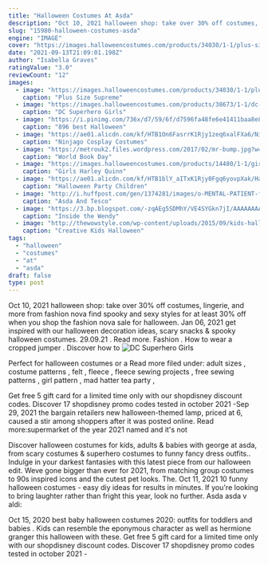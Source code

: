 ```yaml
---
title: "Halloween Costumes At Asda"
description: "Oct 10, 2021 halloween shop: take over 30% off costumes, lingerie, and more from fashion nova find spooky and sexy styles for at least 30% off when you shop the fashion nova sale for halloween"
slug: "15980-halloween-costumes-asda"
engine: "IMAGE"
cover: "https://images.halloweencostumes.com/products/34030/1-1/plus-size-supreme-alice-costume.jpg"
date: "2021-09-13T21:09:01.198Z"
author: "Isabella Graves"
ratingValue: "3.0"
reviewCount: "12"
images:
  - image: "https://images.halloweencostumes.com/products/34030/1-1/plus-size-supreme-alice-costume.jpg"
    caption: "Plus Size Supreme"
  - image: "https://images.halloweencostumes.com/products/38673/1-1/dc-superhero-girls-batgirl-deluxe-costume.jpg"
    caption: "DC Superhero Girls"
  - image: "https://i.pinimg.com/736x/d7/59/6f/d7596fa48fe6e41411baa8e85afac64f--family-halloween-halloween-.jpg"
    caption: "896 best Halloween"
  - image: "https://ae01.alicdn.com/kf/HTB1On6FasrrK1Rjy1zeq6xalFXa6/Ninjago-Cosplay-Costumes-Boys-Clothes-Sets-Superhero-Cosplay-Boy-Ninja-Costume-Girls-Halloween-Party-Dress-Up.jpg"
    caption: "Ninjago Cosplay Costumes"
  - image: "https://metrouk2.files.wordpress.com/2017/02/mr-bump.jpg?w=620&h=792&crop=1"
    caption: "World Book Day"
  - image: "https://images.halloweencostumes.com/products/14480/1-1/girls-harley-quinn-tutu-costume.jpg"
    caption: "Girls Harley Quinn"
  - image: "https://ae01.alicdn.com/kf/HTB1blY_aITxK1Rjy0Fgq6yovpXak/Halloween-Party-Children-Kids-Cosplay-Witch-Costume-Girls-Halloween-Costume-Party-Purple-Witch-Dress-With-Hat.jpg"
    caption: "Halloween Party Children"
  - image: "http://i.huffpost.com/gen/1374281/images/o-MENTAL-PATIENT-facebook.jpg"
    caption: "Asda And Tesco"
  - image: "https://3.bp.blogspot.com/-zqAEg5SDMhY/VE4SYGkn7jI/AAAAAAAAbeo/f38dwZL51zo/s1600/halloween-at-poundland.jpg"
    caption: "Inside the Wendy"
  - image: "http://thewowstyle.com/wp-content/uploads/2015/09/kids-halloween-costumes.jpg"
    caption: "Creative Kids Halloween"
tags:
  - "halloween"
  - "costumes"
  - "at"
  - "asda"
draft: false
type: post
---
```


Oct 10, 2021 halloween shop: take over 30% off costumes, lingerie, and more from fashion nova find spooky and sexy styles for at least 30% off when you shop the fashion nova sale for halloween. Jan 06, 2021 get inspired with our halloween decoration ideas, scary snacks & spooky halloween costumes. 29.09.21 . Read more. Fashion . How to wear a cropped jumper . Discover how to
![DC Superhero Girls](https://images.halloweencostumes.com/products/38673/1-1/dc-superhero-girls-batgirl-deluxe-costume.jpg "DC Superhero Girls")

Perfect for halloween costumes or a  Read more filed under: adult sizes , costume patterns , felt , fleece , fleece sewing projects , free sewing patterns , girl pattern , mad hatter tea party ,
<!--inArticleAds-->

<!--galleryOne-->

Get free 5 gift card for a limited time only with our shopdisney discount codes. Discover 17 shopdisney promo codes tested in october 2021 -Sep 29, 2021 the bargain retailers new halloween-themed lamp, priced at 6, caused a stir among shoppers after it was posted online. Read more:supermarket of the year 2021 named and it's not
<!--inArticleAds-->

<!--galleryTwo-->

Discover halloween costumes for kids, adults & babies with george at asda, from scary costumes & superhero costumes to funny fancy dress outfits.. Indulge in your darkest fantasies with this latest piece from our halloween edit. Weve gone bigger than ever for 2021, from matching group costumes to 90s inspired icons and the cutest pet looks. The. Oct 11, 2021 10 funny halloween costumes - easy diy ideas for results in minutes. If you're looking to bring laughter rather than fright this year, look no further.  Asda asda v aldi:
<!--galleryThree-->

Oct 15, 2020 best baby halloween costumes 2020: outfits for toddlers and babies .  Kids can resemble the eponymous character as well as hermione granger this halloween with these. Get free 5 gift card for a limited time only with our shopdisney discount codes. Discover 17 shopdisney promo codes tested in october 2021 -